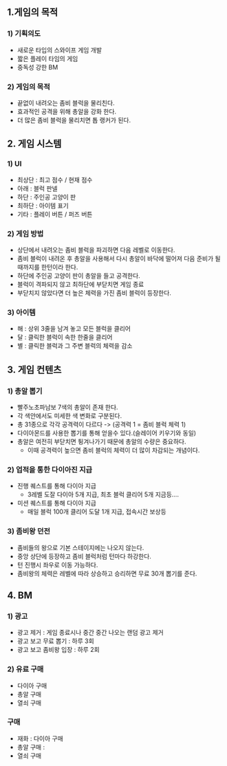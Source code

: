 ## 1.게임의 목적
### 1) 기획의도
- 새로운 타입의 스와이프 게임 개발
- 짧은 플레이 타임의 게임
- 중독성 강한 BM
### 2) 게임의 목적
- 끝없이 내려오는 좀비 블럭을 물리친다.
- 효과적인 공격을 위해 총알을 강화 한다.
- 더 많은 좀비 블럭을 물리치면 톱 랭커가 된다.

## 2. 게임 시스템
### 1) UI
- 최상단 : 최고 점수 / 현재 점수
- 아래 : 블럭 판넬
- 하단 : 주인공 고양이 판
- 최하단 : 아이템 표기
- 기타 : 플레이 버튼 / 퍼즈 버튼

### 2) 게임 방법
- 상단에서 내려오는 좀비 블럭을 파괴하면 다음 레벨로 이동한다.
- 좀비 블럭이 내려온 후 총알을 사용해서 다시 총알이 바닥에 떨어져 다음 준비가 될때까지를 한턴이라 한다.
- 하단에 주인공 고양이 판이 총알을 들고 공격한다.
- 블럭이 격파되지 않고 최하단에 부닫치면 게임 종료
- 부닫치지 않았다면 더 높은 체력을 가진 좀비 블럭이 등장한다.

### 3) 아이템
- 해 : 상위 3줄을 남겨 놓고 모든 블럭을 클리어
- 달 : 클릭한 블럭이 속한 한줄을 클리어
- 별 : 클릭한 블럭과 그 주변 블럭의 체력을 감소

## 3. 게임 컨텐츠
### 1) 총알 뽑기
- 빨주노초파남보 7색의 총알이 존재 한다.
- 각 색안에서도 미세한 색 변화로 구분된다.
- 총 31종으로 각각 공격력이 다르다 -> (공격력 1 = 좀비 블럭 체력 1)
- 다이아몬드를 사용한 뽑기를 통해 얻을수 있다.(슬레이어 키우기와 동일)
- 총알은 여전히 부닫치면 튕겨나가기 때문에 총알의 수량은 중요하다.
  - 이때 공격력이 높으면 좀비 블럭의 체력이 더 많이 차감되는 개념이다. 

### 2) 업적을 통한 다이아진 지급
- 진행 퀘스트를 통해 다이아 지급
  - 3레벨 도잘 다이아 5개 지급, 최초 블럭 클리어 5개 지금등.... 
- 미션 퀘스트를 통해 다이아 지급
  - 매일 블럭 100개 클리어 도달 1개 지급, 접속시간 보상등 

### 3) 좀비왕 던전
- 좀비들의 왕으로 기본 스테이지에는 나오지 않는다.
- 중앙 상단에 등장하고 좀비 블럭처럼 턴마다 하강한다.
- 턴 진행시 좌우로 이동 가능하다.
- 좀비왕의 체력은 레벨에 따라 상승하고 승리하면 무료 30개 뽑기를 준다. 

## 4. BM

### 1) 광고 
- 광고 제거 : 게임 종료시나 중간 중간 나오는 랜덤 광고 제거
- 광고 보고 무료 뽑기 : 하루 3회
- 광고 보고 좀비왕 입장 : 하루 2회

### 2) 유료 구매
- 다이아 구매
- 총알 구매
- 열쇠 구매




  

### 구매
- 재화 : 다이아 구매
- 총알 구매 :
- 열쇠 구매

